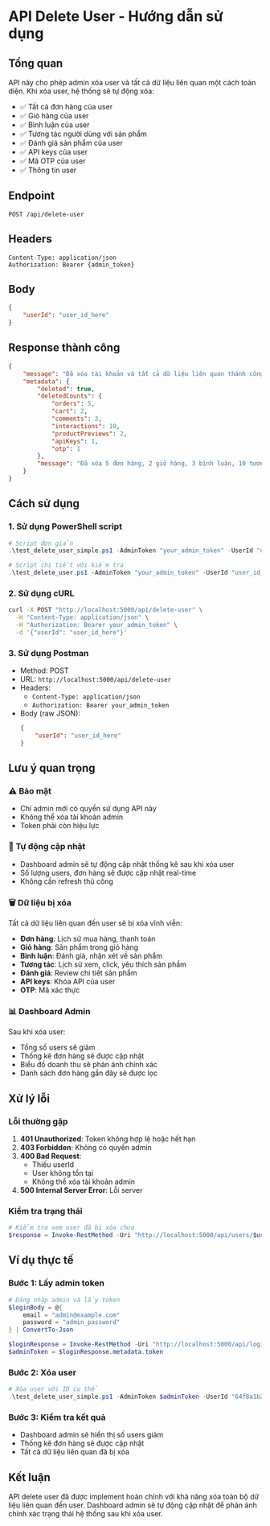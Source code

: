 # API Delete User - Hướng dẫn sử dụng

## Tổng quan
API này cho phép admin xóa user và tất cả dữ liệu liên quan một cách toàn diện. Khi xóa user, hệ thống sẽ tự động xóa:

- ✅ Tất cả đơn hàng của user
- ✅ Giỏ hàng của user  
- ✅ Bình luận của user
- ✅ Tương tác người dùng với sản phẩm
- ✅ Đánh giá sản phẩm của user
- ✅ API keys của user
- ✅ Mã OTP của user
- ✅ Thông tin user

## Endpoint
```
POST /api/delete-user
```

## Headers
```
Content-Type: application/json
Authorization: Bearer {admin_token}
```

## Body
```json
{
    "userId": "user_id_here"
}
```

## Response thành công
```json
{
    "message": "Đã xóa tài khoản và tất cả dữ liệu liên quan thành công",
    "metadata": {
        "deleted": true,
        "deletedCounts": {
            "orders": 5,
            "cart": 2,
            "comments": 3,
            "interactions": 10,
            "productPreviews": 2,
            "apiKeys": 1,
            "otp": 1
        },
        "message": "Đã xóa 5 đơn hàng, 2 giỏ hàng, 3 bình luận, 10 tương tác, 2 đánh giá sản phẩm, 1 API keys, 1 mã OTP"
    }
}
```

## Cách sử dụng

### 1. Sử dụng PowerShell script
```powershell
# Script đơn giản
.\test_delete_user_simple.ps1 -AdminToken "your_admin_token" -UserId "user_id_to_delete"

# Script chi tiết với kiểm tra
.\test_delete_user.ps1 -AdminToken "your_admin_token" -UserId "user_id_to_delete"
```

### 2. Sử dụng cURL
```bash
curl -X POST "http://localhost:5000/api/delete-user" \
  -H "Content-Type: application/json" \
  -H "Authorization: Bearer your_admin_token" \
  -d '{"userId": "user_id_here"}'
```

### 3. Sử dụng Postman
- Method: POST
- URL: `http://localhost:5000/api/delete-user`
- Headers: 
  - `Content-Type: application/json`
  - `Authorization: Bearer your_admin_token`
- Body (raw JSON):
  ```json
  {
      "userId": "user_id_here"
  }
  ```

## Lưu ý quan trọng

### ⚠️ Bảo mật
- Chỉ admin mới có quyền sử dụng API này
- Không thể xóa tài khoản admin
- Token phải còn hiệu lực

### 🔄 Tự động cập nhật
- Dashboard admin sẽ tự động cập nhật thống kê sau khi xóa user
- Số lượng users, đơn hàng sẽ được cập nhật real-time
- Không cần refresh thủ công

### 🗑️ Dữ liệu bị xóa
Tất cả dữ liệu liên quan đến user sẽ bị xóa vĩnh viễn:
- **Đơn hàng**: Lịch sử mua hàng, thanh toán
- **Giỏ hàng**: Sản phẩm trong giỏ hàng
- **Bình luận**: Đánh giá, nhận xét về sản phẩm
- **Tương tác**: Lịch sử xem, click, yêu thích sản phẩm
- **Đánh giá**: Review chi tiết sản phẩm
- **API keys**: Khóa API của user
- **OTP**: Mã xác thực

### 📊 Dashboard Admin
Sau khi xóa user:
- Tổng số users sẽ giảm
- Thống kê đơn hàng sẽ được cập nhật
- Biểu đồ doanh thu sẽ phản ánh chính xác
- Danh sách đơn hàng gần đây sẽ được lọc

## Xử lý lỗi

### Lỗi thường gặp
1. **401 Unauthorized**: Token không hợp lệ hoặc hết hạn
2. **403 Forbidden**: Không có quyền admin
3. **400 Bad Request**: 
   - Thiếu userId
   - User không tồn tại
   - Không thể xóa tài khoản admin
4. **500 Internal Server Error**: Lỗi server

### Kiểm tra trạng thái
```powershell
# Kiểm tra xem user đã bị xóa chưa
$response = Invoke-RestMethod -Uri "http://localhost:5000/api/users/$userId" -Method GET -Headers $headers
```

## Ví dụ thực tế

### Bước 1: Lấy admin token
```powershell
# Đăng nhập admin và lấy token
$loginBody = @{
    email = "admin@example.com"
    password = "admin_password"
} | ConvertTo-Json

$loginResponse = Invoke-RestMethod -Uri "http://localhost:5000/api/login" -Method POST -Body $loginBody -ContentType "application/json"
$adminToken = $loginResponse.metadata.token
```

### Bước 2: Xóa user
```powershell
# Xóa user với ID cụ thể
.\test_delete_user_simple.ps1 -AdminToken $adminToken -UserId "64f8a1b2c3d4e5f6a7b8c9d0"
```

### Bước 3: Kiểm tra kết quả
- Dashboard admin sẽ hiển thị số users giảm
- Thống kê đơn hàng sẽ được cập nhật
- Tất cả dữ liệu liên quan đã bị xóa

## Kết luận
API delete user đã được implement hoàn chỉnh với khả năng xóa toàn bộ dữ liệu liên quan đến user. Dashboard admin sẽ tự động cập nhật để phản ánh chính xác trạng thái hệ thống sau khi xóa user.
